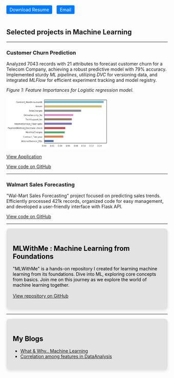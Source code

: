 <div style="padding-right: 10px; padding-bottom: 20px; padding-top: 10px; border-radius: 5px;">
      <a href="#" style="background-color: #007bff; color: #fff; padding: 5px 10px; text-decoration: none; border-radius: 3px; margin-right: 10px;" target="_blank">Download Resume</a>
      <a href="mailto:vgovardhanvarma.vh@gmail.com" style="background-color: #007bff; color: #fff; padding: 5px 10px; text-decoration: none; border-radius: 3px;" target="_blank">Email</a>
      
</div>
    
## Selected projects in Machine Learning

---

### Customer Churn Prediction

Analyzed 7043 records with 21 attributes to forecast customer churn for a Telecom Company, achieving a robust predictive model with 79% accuracy. Implemented sturdy *ML pipelines*, utilizing *DVC* for versioning data, and integrated *MLFlow* for efficient experiment tracking and model registry.


*Figure 1: Feature Importances for Logistic regression model.*

<img src="images/Churn_featureImp.png" width = "320" height = "160" />


[View Application](https://appapppy-yq4zcdcq8wnggnqtk93bff.streamlit.app/)

[View code on GitHub](https://github.com/Govardhan211103/CustomerChurn)

---
### Walmart Sales Forecasting

"Wal-Mart Sales Forecasting" project focused on predicting sales trends. Efficiently processed 421k records, organized code for easy management, and developed a user-friendly interface with Flask API.

[View code on GitHub](https://github.com/Govardhan211103/SalesForecasting)

---





<div style="color: black; background-color: rgb(227, 227, 227); padding: 20px; border-radius: 10px; box-shadow: 0 4px 8px rgba(0, 0, 0, 0.1);">

<h2>MLWithMe : Machine Learning from Foundations </h2>  
 
"MLWithMe" is a hands-on repository I created for learning machine learning from its foundations. Dive into ML, exploring core concepts from basics. Join me on this journey as we explore the world of machine learning together.
<br><br>
<a href = "https://github.com/Govardhan211103/MlWithMe">View repository on GitHub</a>

</div>  

---

<div style="color: black; background-color: rgb(227, 227, 227); padding: 20px; border-radius: 10px; box-shadow: 0 4px 8px rgba(0, 0, 0, 0.1);">

<h2>My Blogs</h2>
<ul>
  <li> <a href="https://govardhan211103.medium.com/what-why-machine-learning-b5816bc8c262">What & Why.. Machine Learning</a></li>
  <li> <a href="https://govardhan211103.medium.com/correlation-among-features-and-between-feature-output-label-intuition-and-implementation-1fe66a1332a9"> Correlation among features in DataAnalysis</a></li>
</ul>

</div>
